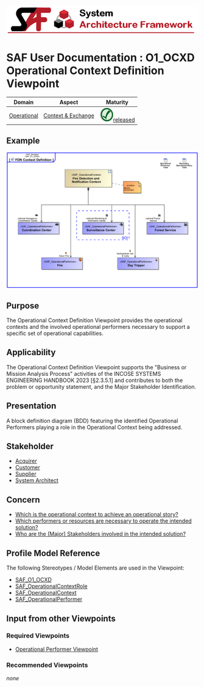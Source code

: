 ![System Architecture Framework](../diagrams/Banner_SAF.png)
# SAF User Documentation : **O1_OCXD** Operational Context Definition Viewpoint
|**Domain**|**Aspect**|**Maturity**|
| --- | --- | --- |
|[Operational](../domains.md#Domain-Operational)|[Context & Exchange](../aspects.md#Aspect-Context-&-Exchange)|![Released](../diagrams/Symbol_confirmed.png )[released](../using-saf/maturity.md#released)|
## Example
![Operational-Context-Definition-Viewpoint-primary-example.svg](../diagrams/vp-examples/Operational-Context-Definition-Viewpoint-primary-example.svg)
## Purpose
The Operational Context Definition Viewpoint provides the operational contexts and the involved operational performers necessary to support a specific set of operational capabilities.
## Applicability
The Operational Context Definition Viewpoint supports the "Business or Mission Analysis Process" activities of the INCOSE SYSTEMS ENGINEERING HANDBOOK 2023 [§2.3.5.1] and contributes to both the problem or opportunity statement, and the Major Stakeholder Identification.
## Presentation
A block definition diagram (BDD) featuring the identified Operational Performers playing a role in the Operational Context being addressed.

## Stakeholder
* [Acquirer](../stakeholders.md#Acquirer)
* [Customer](../stakeholders.md#Customer)
* [Supplier](../stakeholders.md#Supplier)
* [System Architect](../stakeholders.md#System-Architect)
## Concern
* [Which is the operational context to achieve an operational story?](../concerns.md#_2021x_2_8710274_1674576758994_334020_23436)
* [Which performers or resources are necessary to operate the intended solution?](../concerns.md#_2021x_2_8710274_1674576759056_423032_23477)
* [Who are the (Major) Stakeholders involved in the intended solution?](../concerns.md#_2021x_2_8710274_1674576759083_315449_23499)
## Profile Model Reference
The following Stereotypes / Model Elements are used in the Viewpoint:
* [SAF_O1_OCXD](../stereotypes.md#SAF_O1_OCXD)
* [SAF_OperationalContextRole](../stereotypes.md#SAF_OperationalContextRole)
* [SAF_OperationalContext](../stereotypes.md#SAF_OperationalContext)
* [SAF_OperationalPerformer](../stereotypes.md#SAF_OperationalPerformer)
## Input from other Viewpoints
### Required Viewpoints
* [Operational Performer Viewpoint](Operational-Performer-Viewpoint.md)
### Recommended Viewpoints
*none*

